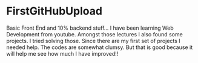 # FirstGitHubUpload
Basic Front End and 10% backend stuff...
I have been learning Web Development from youtube. Amongst those lectures I also found some projects. I tried solving those. Since there are my first set of projects I needed help. The codes are somewhat clumsy. But that is good because it will help me see how much I have improved!!
